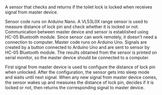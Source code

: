   A sensor that checks and returns if the toilet lock is locked when receives signal from master device.

  Sensor code runs on Arduino Nano. A VL53L0X range sensor is used to measure distance of lock pin and check whether it is locked or not.
Communication between master device and sensor is established using HC-05 Bluetooth module. Since sensor can work remotely, it doesn't need a connection to computer.
  Master code runs on Arduino Uno. Signals are created by a button connected to Arduino Uno and are sent to sensor by HC-05 Bluetooth module. The results obtained from the sensor
is printed on serial monitor, so the master device should be connected to a computer.

  First signal from master device is used to configure the distance of lock pin when unlocked. After the configuration, the sensor gets into sleep mode and waits until next signal.
When any new signal from master device comes, the sensor wakes up and measures the distance of lock pin, decides if it is locked or not, then returns the corresponding signal to master device.
